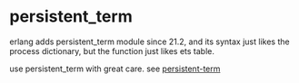 # persistent_term
erlang adds persistent_term module since 21.2, and its syntax just likes the process dictionary, but the function just likes ets table.

use persistent_term with great care.
see [persistent-term](https://speakerdeck.com/ckampfe/persistent-term)
